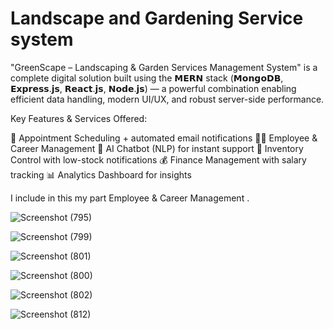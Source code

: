 # Landscape and Gardening Service system

"GreenScape – Landscaping & Garden Services Management System" is a complete digital solution built using the 𝗠𝗘𝗥𝗡 stack (𝗠𝗼𝗻𝗴𝗼𝗗𝗕, 𝗘𝘅𝗽𝗿𝗲𝘀𝘀.𝗷𝘀, 𝗥𝗲𝗮𝗰𝘁.𝗷𝘀, 𝗡𝗼𝗱𝗲.𝗷𝘀) — a powerful combination enabling efficient data handling, modern UI/UX, and robust server-side performance.

Key Features & Services Offered:

📅 Appointment Scheduling + automated email notifications
 👨‍💼 Employee & Career Management 
 🤖 AI Chatbot (NLP) for instant support
 🌾 Inventory Control with low-stock notifications
 💰 Finance Management with salary tracking
 📊 Analytics Dashboard for insights                                                  

 I include in this my part  Employee & Career Management .
 
![Screenshot (795)](https://github.com/user-attachments/assets/542a1cfa-a937-4066-bb03-114c55288f73)

![Screenshot (799)](https://github.com/user-attachments/assets/613c96f6-b88b-4b28-b8ab-9c4d4e174364)

![Screenshot (801)](https://github.com/user-attachments/assets/598a3cab-96dd-4ec1-862b-10a7e0d318bc)

![Screenshot (800)](https://github.com/user-attachments/assets/e445be1f-21a5-463c-8d04-f12b9b1c5c39)

![Screenshot (802)](https://github.com/user-attachments/assets/bfef98e4-251c-4807-9a9b-bd01264952dc)

![Screenshot (812)](https://github.com/user-attachments/assets/c29b9e5f-b102-48f6-a455-36971dae8a59)
